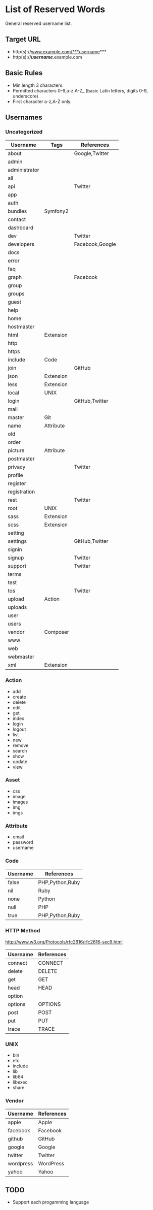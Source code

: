 # List of Reserved Words

General reserved username list.

## Target URL

* http(s)://www.example.com/***username***
* http(s)://***username***.example.com

## Basic Rules

* Min length 3 characters.
* Permitted characters 0-9,a-z,A-Z_ (basic Latin letters, digits 0-9, underscore)
* First character a-z,A-Z only.

## Usernames

### Uncategorized

| Username      | Tags        | References      |
|---------------|-------------|-----------------|
| about         |             | Google,Twitter  |
| admin         |             |                 |
| administrator |             |                 |
| all           |             |                 |
| api           |             | Twitter         |
| app           |             |                 |
| auth          |             |                 |
| bundles       | Symfony2    |                 |
| contact       |             |                 |
| dashboard     |             |                 |
| dev           |             | Twitter         |
| developers    |             | Facebook,Google |
| docs          |             |                 |
| error         |             |                 |
| faq           |             |                 |
| graph         |             | Facebook        |
| group         |             |                 |
| groups        |             |                 |
| guest         |             |                 |
| help          |             |                 |
| home          |             |                 |
| hostmaster    |             |                 |
| html          | Extension   |                 |
| http          |             |                 |
| https         |             |                 |
| include       | Code        |                 |
| join          |             | GitHub          |
| json          | Extension   |                 |
| less          | Extension   |                 |
| local         | UNIX        |                 |
| login         |             | GitHub,Twitter  |
| mail          |             |                 |
| master        | Git         |                 |
| name          | Attribute   |                 |
| old           |             |                 |
| order         |             |                 |
| picture       | Attribute   |                 |
| postmaster    |             |                 |
| privacy       |             | Twitter         |
| profile       |             |                 |
| register      |             |                 |
| registration  |             |                 |
| rest          |             | Twitter         |
| root          | UNIX        |                 |
| sass          | Extension   |                 |
| scss          | Extension   |                 |
| setting       |             |                 |
| settings      |             | GitHub,Twitter  |
| signin        |             |                 |
| signup        |             | Twitter         |
| support       |             | Twitter         |
| terms         |             |                 |
| test          |             |                 |
| tos           |             | Twitter         |
| upload        | Action      |                 |
| uploads       |             |                 |
| user          |             |                 |
| users         |             |                 |
| vendor        | Composer    |                 |
| www           |             |                 |
| web           |             |                 |
| webmaster     |             |                 |
| xml           | Extension   |                 |

### Action

* add
* create
* delete
* edit
* get
* index
* login
* logout
* list
* new
* remove
* search
* show
* update
* view

### Asset

* css
* image
* images
* img
* imgs

### Attribute

* email
* password
* username

### Code

| Username | References      |
|----------|-----------------|
| false    | PHP,Python,Ruby |
| nil      | Ruby            |
| none     | Python          |
| null     | PHP             |
| true     | PHP,Python,Ruby |

### HTTP Method

http://www.w3.org/Protocols/rfc2616/rfc2616-sec9.html

| Username | References |
|----------|------------|
| connect  | CONNECT    |
| delete   | DELETE     |
| get      | GET        |
| head     | HEAD       |
| option   |            |
| options  | OPTIONS    |
| post     | POST       |
| put      | PUT        |
| trace    | TRACE      |

### UNIX

* bin
* etc
* include
* lib
* lib64
* libexec
* share

### Vendor

| Username  | References |
|-----------|------------|
| apple     | Apple      |
| facebook  | Facebook   |
| github    | GitHub     |
| google    | Google     |
| twitter   | Twitter    |
| wordpress | WordPress  |
| yahoo     | Yahoo      |

## TODO

* Support each progamming language
